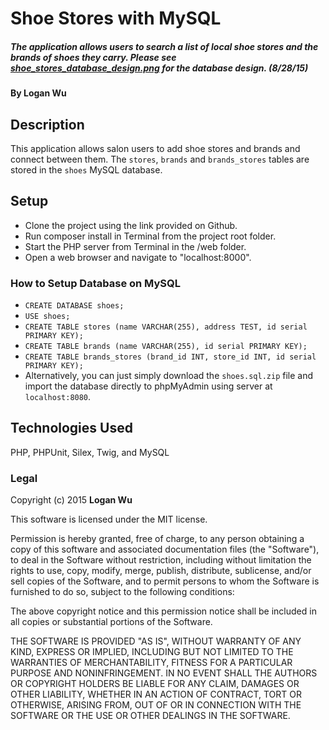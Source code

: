 # Shoe Stores with MySQL

##### The application allows users to search a list of local shoe stores and the brands of shoes they carry. Please see [shoe_stores_database_design.png](shoe_stores_database_design.png) for the database design. (8/28/15)

#### By Logan Wu

## Description

This application allows salon users to add shoe stores and brands and connect between them. The ```stores```, ```brands``` and ```brands_stores``` tables are stored in the ```shoes``` MySQL database.

## Setup

* Clone the project using the link provided on Github.
* Run composer install in Terminal from the project root folder.
* Start the PHP server from Terminal in the /web folder.
* Open a web browser and navigate to "localhost:8000".

### How to Setup Database on MySQL

* ```CREATE DATABASE shoes;```
* ```USE shoes;```
* ```CREATE TABLE stores (name VARCHAR(255), address TEST, id serial PRIMARY KEY);```
* ```CREATE TABLE brands (name VARCHAR(255), id serial PRIMARY KEY);```
* ```CREATE TABLE brands_stores (brand_id INT, store_id INT, id serial PRIMARY KEY);```
* Alternatively, you can just simply download the ```shoes.sql.zip``` file and import the database directly to phpMyAdmin using server at ```localhost:8080```.

## Technologies Used

PHP, PHPUnit, Silex, Twig, and MySQL

### Legal

Copyright (c) 2015 **Logan Wu**

This software is licensed under the MIT license.

Permission is hereby granted, free of charge, to any person obtaining a copy
of this software and associated documentation files (the "Software"), to deal
in the Software without restriction, including without limitation the rights
to use, copy, modify, merge, publish, distribute, sublicense, and/or sell
copies of the Software, and to permit persons to whom the Software is
furnished to do so, subject to the following conditions:

The above copyright notice and this permission notice shall be included in
all copies or substantial portions of the Software.

THE SOFTWARE IS PROVIDED "AS IS", WITHOUT WARRANTY OF ANY KIND, EXPRESS OR
IMPLIED, INCLUDING BUT NOT LIMITED TO THE WARRANTIES OF MERCHANTABILITY,
FITNESS FOR A PARTICULAR PURPOSE AND NONINFRINGEMENT. IN NO EVENT SHALL THE
AUTHORS OR COPYRIGHT HOLDERS BE LIABLE FOR ANY CLAIM, DAMAGES OR OTHER
LIABILITY, WHETHER IN AN ACTION OF CONTRACT, TORT OR OTHERWISE, ARISING FROM,
OUT OF OR IN CONNECTION WITH THE SOFTWARE OR THE USE OR OTHER DEALINGS IN
THE SOFTWARE.
